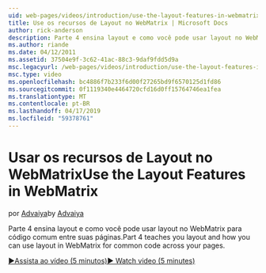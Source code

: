 ```yaml
---
uid: web-pages/videos/introduction/use-the-layout-features-in-webmatrix
title: Use os recursos de Layout no WebMatrix | Microsoft Docs
author: rick-anderson
description: Parte 4 ensina layout e como você pode usar layout no WebMatrix para código comum entre suas páginas.
ms.author: riande
ms.date: 04/12/2011
ms.assetid: 37504e9f-3c62-41ac-88c3-9daf9fdd5d9a
msc.legacyurl: /web-pages/videos/introduction/use-the-layout-features-in-webmatrix
msc.type: video
ms.openlocfilehash: bc4886f7b233f6d00f27265bd9f6570125d1fd86
ms.sourcegitcommit: 0f1119340e4464720cfd16d0ff15764746ea1fea
ms.translationtype: MT
ms.contentlocale: pt-BR
ms.lasthandoff: 04/17/2019
ms.locfileid: "59378761"
---
```

# <a name="use-the-layout-features-in-webmatrix"></a><span data-ttu-id="73feb-103">Usar os recursos de Layout no WebMatrix</span><span class="sxs-lookup"><span data-stu-id="73feb-103">Use the Layout Features in WebMatrix</span></span>

<span data-ttu-id="73feb-104">por [Advaiya](https://twitter.com/Advaiyasolns)</span><span class="sxs-lookup"><span data-stu-id="73feb-104">by [Advaiya](https://twitter.com/Advaiyasolns)</span></span>

<span data-ttu-id="73feb-105">Parte 4 ensina layout e como você pode usar layout no WebMatrix para código comum entre suas páginas.</span><span class="sxs-lookup"><span data-stu-id="73feb-105">Part 4 teaches you layout and how you can use layout in WebMatrix for common code across your pages.</span></span>

[<span data-ttu-id="73feb-106">&#9654;Assista ao vídeo (5 minutos)</span><span class="sxs-lookup"><span data-stu-id="73feb-106">&#9654; Watch video (5 minutes)</span></span>](https://channel9.msdn.com/Blogs/ASP-NET-Site-Videos/use-the-layout-features-in-webmatrix)
